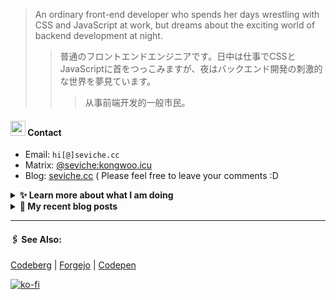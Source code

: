 
> An ordinary front-end developer who spends her days wrestling with CSS and JavaScript at work, but dreams about the exciting world of backend development at night.
>> 	普通のフロントエンドエンジニアです。日中は仕事でCSSとJavaScriptに首をつっこみますが、夜はバックエンド開発の刺激的な世界を夢見ています。
>>>	从事前端开发的一般市民。

####  <img src="https://cdn.discordapp.com/emojis/491270848032800768.png?size=128" style="width:24px;"> Contact  

- Email: `hi[@]seviche.cc`
- Matrix: [@seviche:kongwoo.icu](https://matrix.to/#/@seviche:kongwoo.icu)
- Blog: [seviche.cc](https://seviche.cc) 
  ( Please feel free to leave your comments :D 


<details>
  <summary><b> ✨ Learn more about what I am doing</b>
  </summary>


  
#### 👷 What I'm currently working on

- [zeitdose/zeitdose](https://github.com/zeitdose/zeitdose) -  (5 days ago)
- [runyutech/rainyun-doc](https://github.com/runyutech/rainyun-doc) - 📚 雨云百科的源码，欢迎发起PR，一起来编写吧！ (1 month ago)
- [runyutech/mofang-rcs](https://github.com/runyutech/mofang-rcs) -  (2 months ago)
- [Sevichecc/raycast-mastodon-extension](https://github.com/Sevichecc/raycast-mastodon-extension) - Raycast Extension for Mastodon (4 months ago)
- [evroon/bracket](https://github.com/evroon/bracket) - Selfhosted tournament system with web interface (4 months ago)
  <br>
#### 🌱 My latest projects

- [Sevichecc/unfold](https://github.com/Sevichecc/unfold) - 
- [Sevichecc/devSite](https://github.com/Sevichecc/devSite) - 
- [Sevichecc/raycast-anki-extension](https://github.com/Sevichecc/raycast-anki-extension) - 
- [Sevichecc/Lisp-interpreter-in-TS](https://github.com/Sevichecc/Lisp-interpreter-in-TS) - 
- [Sevichecc/miniflux-injector](https://github.com/Sevichecc/miniflux-injector) - Injects Miniflux search results into search engine pages such as  Google, DuckDuckGo, SearXNG and Brave Search.
  

#### 🔨 My recent Pull Requests


- [Create pull.yml](https://github.com/zeitdose/zeitdose/pull/1) on [zeitdose/zeitdose](https://github.com/zeitdose/zeitdose) (3 months ago)
- [Update zh-CN&#39;s translation #529](https://github.com/evroon/bracket/pull/532) on [evroon/bracket](https://github.com/evroon/bracket) (4 months ago)
- [Fix typo](https://github.com/primefaces/primevue/pull/5029) on [primefaces/primevue](https://github.com/primefaces/primevue) (6 months ago)
- [Update mastodon extension](https://github.com/raycast/extensions/pull/9936) on [raycast/extensions](https://github.com/raycast/extensions) (6 months ago)
- [Add i18n support and  translation for zh-CN](https://github.com/evroon/bracket/pull/394) on [evroon/bracket](https://github.com/evroon/bracket) (6 months ago)


#### 🔭 Latest releases I've contributed to


- [tabler/tabler-icons](https://github.com/tabler/tabler-icons) ([v3.10.0](https://github.com/tabler/tabler-icons/releases/tag/v3.10.0), 3 days ago) - A set of over 5300 free MIT-licensed high-quality SVG icons for you to use in your web projects.
- [primefaces/primevue](https://github.com/primefaces/primevue) ([4.0.0](https://github.com/primefaces/primevue/releases/tag/4.0.0), 1 week ago) - Next Generation Vue UI Component Library
- [nuxt/ui](https://github.com/nuxt/ui) ([v2.17.0](https://github.com/nuxt/ui/releases/tag/v2.17.0), 4 weeks ago) - A UI Library for Modern Web Apps, powered by Vue &amp; Tailwind CSS.
- [evroon/bracket](https://github.com/evroon/bracket) ([v1.5.0](https://github.com/evroon/bracket/releases/tag/v1.5.0), 1 month ago) - Selfhosted tournament system with web interface
- [runyutech/mofang-rcs](https://github.com/runyutech/mofang-rcs) ([v2.3](https://github.com/runyutech/mofang-rcs/releases/tag/v2.3), 2 months ago) - 
  
#### 📓 Gists I wrote
  

- [nord light theme for Rime](https://gist.github.com/ae49279fbc12b633697e05fd832559e9) (1 year ago)
- [](https://gist.github.com/8bb1c560d5ac7bf3d73176a6e059e7fb) (1 year ago)
- [rss&#43; &amp; miniflux](https://gist.github.com/f5608c4ad52e71d98f6fcf74110369df) (2 years ago)
- [fork from https://github.com/ronilaukkarinen/miniflux-theme-midnight/blob/master/style.css](https://gist.github.com/dd534c114a23bb410baeab3287f134e8) (2 years ago)
- [](https://gist.github.com/6fe4eeed295c832111fd7fbedc58cc05) (2 years ago)
</details>


<details>
  <summary><b> 📜 My recent blog posts</b></summary>
  <br/>


- [我在看什么 · 2023年9月~2024年2月](https://seviche.cc/2024-02-23-reading) (4 months ago)
- [直率](https://seviche.cc/2024-01-22-not-funny) (5 months ago)
- [2023 - 命题作文](https://seviche.cc/2024-01-20-2023) (5 months ago)
- [远程工作相关链接](https://seviche.cc/2023-10-02-remote-work) (9 months ago)
- [Akkoma / Pleroma 的媒体相关配置](https://seviche.cc/2023-09-10-akkoma-media) (10 months ago)
</details>


---

####  🖇️ See Also:
[Codeberg](https://codeberg.org/Sevichecc) | [Forgejo](https://git.kongwoo.icu/seviche) | [Codepen](https://codepen.io/sevichee)

[![ko-fi](https://ko-fi.com/img/githubbutton_sm.svg)](https://ko-fi.com/R6R8LXC9O)
